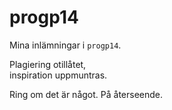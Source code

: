 progp14
=======

Mina inlämningar i `progp14`.

Plagiering otillåtet,  
inspiration uppmuntras.

Ring om det är något. På återseende.
